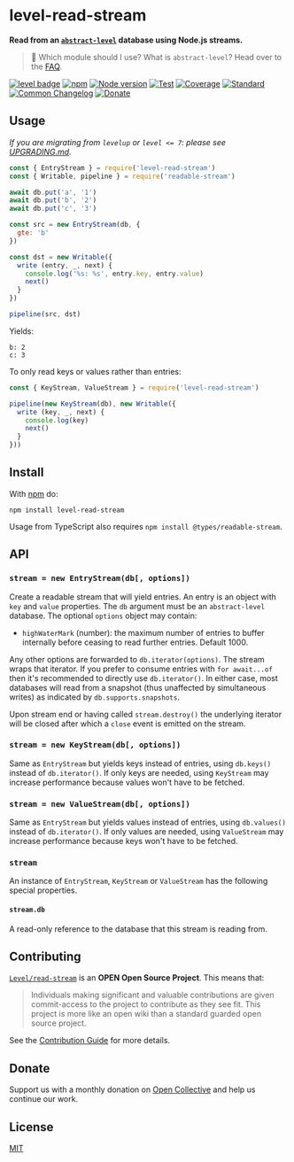# level-read-stream

**Read from an [`abstract-level`](https://github.com/Level/abstract-level) database using Node.js streams.**

> :pushpin: Which module should I use? What is `abstract-level`? Head over to the [FAQ](https://github.com/Level/community#faq).

[![level badge][level-badge]](https://github.com/Level/awesome)
[![npm](https://img.shields.io/npm/v/level-read-stream.svg)](https://www.npmjs.com/package/level-read-stream)
[![Node version](https://img.shields.io/node/v/level-read-stream.svg)](https://www.npmjs.com/package/level-read-stream)
[![Test](https://img.shields.io/github/workflow/status/Level/read-stream/Test?label=test)](https://github.com/Level/read-stream/actions/workflows/test.yml)
[![Coverage](https://img.shields.io/codecov/c/github/Level/read-stream?label=&logo=codecov&logoColor=fff)](https://codecov.io/gh/Level/read-stream)
[![Standard](https://img.shields.io/badge/standard-informational?logo=javascript&logoColor=fff)](https://standardjs.com)
[![Common Changelog](https://common-changelog.org/badge.svg)](https://common-changelog.org)
[![Donate](https://img.shields.io/badge/donate-orange?logo=open-collective&logoColor=fff)](https://opencollective.com/level)

## Usage

_If you are migrating from `levelup` or `level <= 7`: please see [UPGRADING.md](UPGRADING.md)._

```js
const { EntryStream } = require('level-read-stream')
const { Writable, pipeline } = require('readable-stream')

await db.put('a', '1')
await db.put('b', '2')
await db.put('c', '3')

const src = new EntryStream(db, {
  gte: 'b'
})

const dst = new Writable({
  write (entry, _, next) {
    console.log('%s: %s', entry.key, entry.value)
    next()
  }
})

pipeline(src, dst)
```

Yields:

```
b: 2
c: 3
```

To only read keys or values rather than entries:

```js
const { KeyStream, ValueStream } = require('level-read-stream')

pipeline(new KeyStream(db), new Writable({
  write (key, _, next) {
    console.log(key)
    next()
  }
}))
```

## Install

With [npm](https://npmjs.org) do:

```
npm install level-read-stream
```

Usage from TypeScript also requires `npm install @types/readable-stream`.

## API

### `stream = new EntryStream(db[, options])`

Create a readable stream that will yield entries. An entry is an object with `key` and `value` properties. The `db` argument must be an `abstract-level` database. The optional `options` object may contain:

- `highWaterMark` (number): the maximum number of entries to buffer internally before ceasing to read further entries. Default 1000.

Any other options are forwarded to `db.iterator(options)`. The stream wraps that iterator. If you prefer to consume entries with `for await...of` then it's recommended to directly use `db.iterator()`. In either case, most databases will read from a snapshot (thus unaffected by simultaneous writes) as indicated by `db.supports.snapshots`.

Upon stream end or having called `stream.destroy()` the underlying iterator will be closed after which a `close` event is emitted on the stream.

### `stream = new KeyStream(db[, options])`

Same as `EntryStream` but yields keys instead of entries, using `db.keys()` instead of `db.iterator()`. If only keys are needed, using `KeyStream` may increase performance because values won't have to be fetched.

### `stream = new ValueStream(db[, options])`

Same as `EntryStream` but yields values instead of entries, using `db.values()` instead of `db.iterator()`. If only values are needed, using `ValueStream` may increase performance because keys won't have to be fetched.

### `stream`

An instance of `EntryStream`, `KeyStream` or `ValueStream` has the following special properties.

#### `stream.db`

A read-only reference to the database that this stream is reading from.

## Contributing

[`Level/read-stream`](https://github.com/Level/read-stream) is an **OPEN Open Source Project**. This means that:

> Individuals making significant and valuable contributions are given commit-access to the project to contribute as they see fit. This project is more like an open wiki than a standard guarded open source project.

See the [Contribution Guide](https://github.com/Level/community/blob/master/CONTRIBUTING.md) for more details.

## Donate

Support us with a monthly donation on [Open Collective](https://opencollective.com/level) and help us continue our work.

## License

[MIT](LICENSE)

[level-badge]: https://leveljs.org/img/badge.svg
